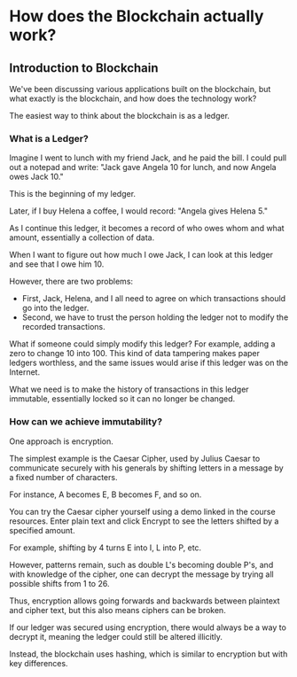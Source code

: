 # How does the Blockchain actually work?

## Introduction to Blockchain

We've been discussing various applications built on the blockchain, but what exactly is the blockchain, and how does the technology work?

The easiest way to think about the blockchain is as a ledger.

### What is a Ledger?

Imagine I went to lunch with my friend Jack, and he paid the bill. I could pull out a notepad and write: "Jack gave Angela 10 for lunch, and now Angela owes Jack 10."

This is the beginning of my ledger.

Later, if I buy Helena a coffee, I would record: "Angela gives Helena 5."

As I continue this ledger, it becomes a record of who owes whom and what amount, essentially a collection of data.

When I want to figure out how much I owe Jack, I can look at this ledger and see that I owe him 10.

However, there are two problems:

- First, Jack, Helena, and I all need to agree on which transactions should go into the ledger.
- Second, we have to trust the person holding the ledger not to modify the recorded transactions.

What if someone could simply modify this ledger? For example, adding a zero to change 10 into 100. This kind of data tampering makes paper ledgers worthless, and the same issues would arise if this ledger was on the Internet.

What we need is to make the history of transactions in this ledger immutable, essentially locked so it can no longer be changed.

### How can we achieve immutability?

One approach is encryption.

The simplest example is the Caesar Cipher, used by Julius Caesar to communicate securely with his generals by shifting letters in a message by a fixed number of characters.

For instance, A becomes E, B becomes F, and so on.

You can try the Caesar cipher yourself using a demo linked in the course resources. Enter plain text and click Encrypt to see the letters shifted by a specified amount.

For example, shifting by 4 turns E into I, L into P, etc.

However, patterns remain, such as double L's becoming double P's, and with knowledge of the cipher, one can decrypt the message by trying all possible shifts from 1 to 26.

Thus, encryption allows going forwards and backwards between plaintext and cipher text, but this also means ciphers can be broken.

If our ledger was secured using encryption, there would always be a way to decrypt it, meaning the ledger could still be altered illicitly.

Instead, the blockchain uses hashing, which is similar to encryption but with key differences.
